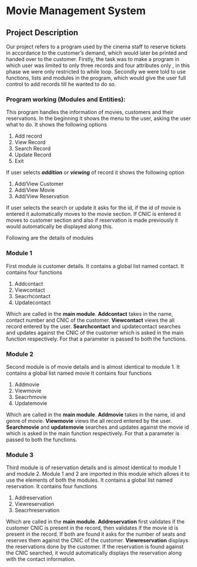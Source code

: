 # **Movie Management System**
## **Project Description**
Our project refers to a program used by the cinema staff to reserve tickets in accordance to the customer’s demand, which would later be printed and handed over to the customer. 
Firstly, the task was to make a program in which user was limited to only three records and  four attributes only , in this phase we were only restricted to while loop.
Secondly we were told to use functions, lists and modules in the program, which would give the user full control to add records till he wanted to do so.  
### **Program working (Modules and Entities):**
This program handles the information of movies, customers and their reservations.
In the beginning it shows the menu to the user, asking the user what to do. It shows the following options
1.	Add record
1.	View Record
1. Search Record
1.	Update Record
1.	Exit  

If user selects **_addition_** or **_viewing_** of record it shows the following option
1.	Add/View Customer 
1.	Add/View Movie
1.	Add/View Reservation  

If user selects the search or update it asks for the id, if the id of movie is entered it automatically moves to the movie section. If CNIC is entered it moves to customer section and also if reservation is made previously it would automatically be displayed along this.

Following are the details of modules
### **Module 1**  
First module is customer details. It contains a global list named contact. It contains four functions
1.	Addcontact
1.	Viewcontact
1.	Seacrhcontact
1.	Updatecontact  

Which are called in the **main module**.
**Addcontact** takes in the name, contact number and CNIC of the customer. **Viewcontact** views the all  record entered by the user. **Searchcontact** and updatecontact searches and updates against the CNIC of the customer which is asked in the main function respectively. For that a parameter is passed to both the functions.

### **Module 2**
Second module is of movie details and is almost identical to module 1. It contains a global list named movie It contains four functions
1.	Addmovie
1.	Viewmovie
1.	Seacrhmovie
1.	Updatemovie  

Which are called in the **main module**.
**Addmovie** takes in the name, id and genre of movie. **Viewmovie** views the all  record entered by the user. **Searchmovie** and **updatemovie** searches and updates against the movie id which is asked in the main function respectively. For that a parameter is passed to both the functions.  
### **Module 3**  
Third module is of reservation details and is almost identical to module 1 and module 2. Module 1 and  2 are imported in this module which allows it to use the elements of both the modules. It contains a global list named reservation. It contains four functions
1.	Addreservation
1.	Viewreservation
1.	Seacrhreservation  

Which are called in the **main module**.
**Addreservation** first validates if the customer CNIC is present in the record, then validates if the movie id is present in the record. If both are found it asks for the number of seats and reserves them against the CNIC of the customer. **Viewreservation** displays the reservations done by the customer. If the reservation is found against the CNIC searched, it would automatically displays the reservation along with the contact information.
